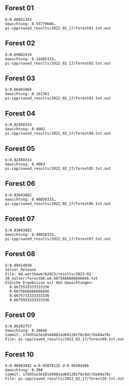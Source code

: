 ## Forest 01
    b:0.68051383
    Gewichtung: 0.55779666…
    pi-cpp/saved_results/2022_02_17/forest01.txt.out

## Forest 02
    b:0.69002419
    Gewichtung: 0.14485333…
    pi-cpp/saved_results/2022_02_17/forest02.txt.out

## Forest 03
    b:0.68401860
    Gewichtung: 0.161361
    pi-cpp/saved_results/2022_02_17/forest03.txt.out

## Forest 04
    b:0.82450314
    Gewichtung: 0.4003
    pi-cpp/saved_results/2022_02_17/forest04.txt.out

## Forest 05
    b:0.82450314
    Gewichtung: 0.4003
    pi-cpp/saved_results/2022_02_17/forest05.txt.out

## Forest 06
    b:0.83643882
    Gewichtung: 0.48858333…
    pi-cpp/saved_results/2022_02_17/forest06.txt.out

## Forest 07
    b:0.83643882
    Gewichtung: 0.48858333…
    pi-cpp/saved_results/2022_02_17/forest07.txt.out

## Forest 08
    b:0.89414930
    Solver_Release
    File: md.wettbewerb2023/results/2023-02-20_Solver/forest08.w0.6675666666666666.txt
    Gleiche Ergebnisse mit den Gewichtungen:
      0.6675533333333336
      0.6675666666666666
      0.6675733333333336
      0.6675933333333336

## Forest 09 
    b:0.86202757
    Gewichtung: 0.26648
    Commit: 17dd51e3e101d4881ed601281f8c9dc7da94a78c
    File: pi-cpp/saved_results/2022_02_17/forest09.txt.out

## Forest 10
    b:0.90483842 a:0.93878132 d:0.96384366
    Gewichtung: 0.304
    Commit: 17dd51e3e101d4881ed601281f8c9dc7da94a78c
    File: pi-cpp/saved_results/2022_02_17/forest10.txt.out
